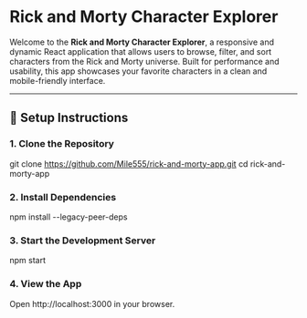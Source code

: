#  Rick and Morty Character Explorer

Welcome to the **Rick and Morty Character Explorer**, a responsive and dynamic React application that allows users to browse, filter, and sort characters from the Rick and Morty universe. Built for performance and usability, this app showcases your favorite characters in a clean and mobile-friendly interface.

---

## 🧰 Setup Instructions

### 1. Clone the Repository

git clone https://github.com/Mile555/rick-and-morty-app.git
cd rick-and-morty-app

### 2. Install Dependencies
npm install --legacy-peer-deps

### 3. Start the Development Server
npm start

### 4. View the App
Open http://localhost:3000 in your browser.